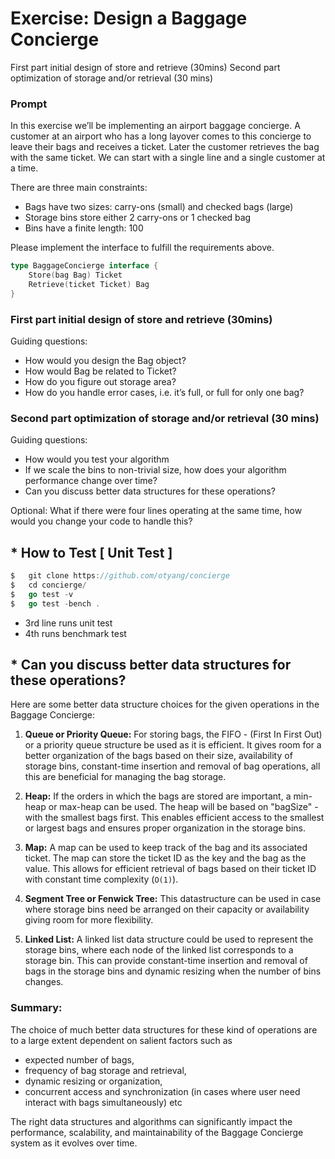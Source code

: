 #   Exercise: Design a Baggage Concierge

First part initial design of store and retrieve (30mins) Second part optimization of storage and/or retrieval (30 mins)

### Prompt
In this exercise we’ll be implementing an airport baggage concierge. A customer at an airport who has a long layover comes to this concierge to leave their bags and receives a ticket. Later the customer retrieves the bag with the same ticket. We can start with a single line and a single customer at a time.

There are three main constraints:
-   Bags have two sizes: carry-ons (small) and checked bags (large)
-   Storage bins store either 2 carry-ons or 1 checked bag
-   Bins have a finite length: 100

Please implement the interface to fulfill the requirements above.

```go
type BaggageConcierge interface {
    Store(bag Bag) Ticket
    Retrieve(ticket Ticket) Bag
}
```


### First part initial design of store and retrieve (30mins)
Guiding questions:
-   How would you design the Bag object?
-   How would Bag be related to Ticket?
-   How do you figure out storage area?
-   How do you handle error cases, i.e. it’s full, or full for only one bag?

###  Second part optimization of storage and/or retrieval (30 mins)
Guiding questions:
-   How would you test your algorithm
-   If we scale the bins to non-trivial size, how does your algorithm performance change over time?
-   Can you discuss better data structures for these operations?

Optional: What if there were four lines operating at the same time, how would you change your code to handle this?



## * How to Test [ Unit Test ] 

```go
$   git clone https://github.com/otyang/concierge
$   cd concierge/
$   go test -v
$   go test -bench .
```

- 3rd line runs unit test
- 4th runs benchmark test


## * Can you discuss better data structures for these operations?

Here are some better data structure choices for the given operations in the Baggage Concierge:

1. **Queue or Priority Queue:** For storing bags, the FIFO - (First In First Out) or a priority queue structure be used as it is efficient. It gives room for a better organization of the bags based on their size, availability of storage bins,  constant-time insertion and removal of bag operations, all this are beneficial for managing the bag storage.

2. **Heap:** If the orders in which the bags are stored are important, a min-heap or max-heap can be used. The heap will be based on "bagSize" - with the smallest bags first. This enables efficient access to the smallest or largest bags and ensures proper organization in the storage bins.

3. **Map:** A map can be used to keep track of the bag and its associated ticket. The map can store the ticket ID as the key and the bag as the value. This allows for efficient retrieval of bags based on their ticket ID with constant time complexity (`O(1)`).


4. **Segment Tree or Fenwick Tree:** This datastructure can be used in case where storage bins need be arranged on their capacity or availability giving room for more flexibility.


5. **Linked List:** A linked list data structure could be used to represent the storage bins, where each node of the linked list corresponds to a storage bin. This can provide constant-time insertion and removal of bags in the storage bins and dynamic resizing when the number of bins changes.

###   Summary:
The choice of much better data structures for these kind of operations are to a large extent dependent on salient factors such as 
-   expected number of bags,
-   frequency of bag storage and retrieval, 
-   dynamic resizing or organization,
-   concurrent access and synchronization (in cases where user need interact with bags simultaneously) etc

The right data structures and algorithms can significantly impact the performance, scalability, and maintainability of the Baggage Concierge system as it evolves over time.


